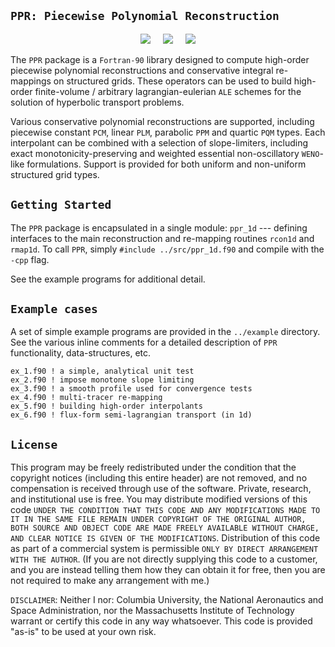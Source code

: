 
## `PPR: Piecewise Polynomial Reconstruction`

<p align="center">
 <img src="../master/img/shear-1.png"> &nbsp &nbsp
 <img src="../master/img/shear-2.png"> &nbsp &nbsp
 <img src="../master/img/shear-3.png">
</p>

The `PPR` package is a `Fortran-90` library designed to compute high-order piecewise polynomial reconstructions and conservative integral re-mappings on structured grids. These operators can be used to build high-order finite-volume / arbitrary lagrangian-eulerian `ALE` schemes for the solution of hyperbolic transport problems.

Various conservative polynomial reconstructions are supported, including piecewise constant `PCM`, linear `PLM`, parabolic `PPM` and quartic `PQM` types. Each interpolant can be combined with a selection of slope-limiters, including exact monotonicity-preserving and weighted essential non-oscillatory `WENO`-like formulations. Support is provided for both uniform and non-uniform structured grid types.

## `Getting Started`

The `PPR` package is encapsulated in a single module: `ppr_1d` --- defining interfaces to the main reconstruction and re-mapping routines `rcon1d` and `rmap1d`. To call `PPR`, simply `#include ../src/ppr_1d.f90` and compile with the `-cpp` flag. 

See the example programs for additional detail.

## `Example cases`

A set of simple example programs are provided in the `../example` directory. See the various inline comments for a detailed description of `PPR` functionality, data-structures, etc. 
````
ex_1.f90 ! a simple, analytical unit test
ex_2.f90 ! impose monotone slope limiting
ex_3.f90 ! a smooth profile used for convergence tests
ex_4.f90 ! multi-tracer re-mapping
ex_5.f90 ! building high-order interpolants
ex_6.f90 ! flux-form semi-lagrangian transport (in 1d)
````

## `License`

This program may be freely redistributed under the condition that the copyright notices (including this entire header) are not removed, and no compensation is received through use of the software. Private, research, and institutional use is free. You may distribute modified versions of this code `UNDER THE CONDITION THAT THIS CODE AND ANY MODIFICATIONS MADE TO IT IN THE SAME FILE REMAIN UNDER COPYRIGHT OF THE ORIGINAL AUTHOR, BOTH SOURCE AND OBJECT CODE ARE MADE FREELY AVAILABLE WITHOUT CHARGE, AND CLEAR NOTICE IS GIVEN OF THE MODIFICATIONS`. Distribution of this code as part of a commercial system is permissible `ONLY BY DIRECT ARRANGEMENT WITH THE AUTHOR`. (If you are not directly supplying this code to a customer, and you are instead telling them how they can obtain it for free, then you are not required to make any arrangement with me.)

`DISCLAIMER`: Neither I nor: Columbia University, the National Aeronautics and Space Administration, nor the Massachusetts Institute of Technology warrant or certify this code in any way whatsoever.  This code is provided "as-is" to be used at your own risk.



